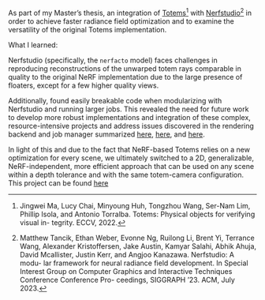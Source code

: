 As part of my Master’s thesis, an integration of [Totems](https://jingweim.github.io/totems/)[^1] with [Nerfstudio](https://github.com/nerfstudio-project/nerfstudio)[^2] in order to achieve faster radiance field optimization and to examine the versatility of the original Totems implementation.

What I learned: 

Nerfstudio (specifically, the `nerfacto` model) faces challenges in reproducing reconstructions of the unwarped totem rays comparable in quality to the original NeRF implementation due to the large presence of floaters, except for a few higher quality views. 

Additionally, found easily breakable code when modularizing with Nerfstudio and running larger jobs. This revealed the need for future work to develop more robust implementations and integration of these complex, resource-intensive projects and address issues discovered in the rendering backend and job manager summarized [here](https://github.com/mitsuba-renderer/mitsuba3/issues/849), [here](https://github.com/mitsuba-renderer/drjit-core/issues/63), and [here](https://github.com/mitsuba-renderer/mitsuba3/issues/190). 

In light of this and due to the fact that NeRF-based Totems relies on a new optimization for every scene, we ultimately switched to a 2D, generalizable, NeRF-independent, more efficient approach that can be used on any scene within a depth tolerance and with the same totem-camera configuration. This project can be found [here](https://github.com/sagesimhon/totem_plus)

[^1]: Jingwei Ma, Lucy Chai, Minyoung Huh, Tongzhou Wang, Ser-Nam Lim, Phillip Isola, and Antonio Torralba. Totems: Physical objects for verifying visual in- tegrity. ECCV, 2022.
[^2]: Matthew Tancik, Ethan Weber, Evonne Ng, Ruilong Li, Brent Yi, Terrance Wang, Alexander Kristoffersen, Jake Austin, Kamyar Salahi, Abhik Ahuja, David Mcallister, Justin Kerr, and Angjoo Kanazawa. Nerfstudio: A modu- lar framework for neural radiance field development. In Special Interest Group on Computer Graphics and Interactive Techniques Conference Conference Pro- ceedings, SIGGRAPH ’23. ACM, July 2023.
